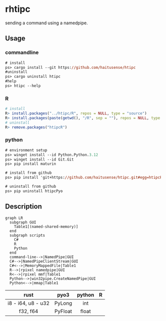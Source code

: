 # rhtipc

sending a command using a namedpipe.

## Usage

### commandline

```ps
# install
ps> cargo install --git https://github.com/haitusense/htipc
#uninstall
ps> cargo uninstall htipc
#help
ps> htipc --help
```

### R

```r
# install
R> install.packages("../htipc/R", repos = NULL, type = "source")
R> install.packages(paste(getwd(), "/R", sep = ""), repos = NULL, type = "source")
# uninstall
R> remove.packages("htipcR")
```

### python

```ps
# environment setup
ps> winget install --id Python.Python.3.12
ps> winget install --id Git.Git
ps> pip install maturin

# install from github
ps> pip install 'git+https://github.com/haitusense/htipc.git#egg=htipcPyo&subdirectory=pyo3'

# uninstall from github
ps> pip uninstall htipcPyo
```

## Description

```mermaid
graph LR
  subgraph GUI
    Table1[(named-shared-memory)]
  end
  subgraph scripts
    C#
    R
    Python
  end
  command-line-->|NamedPipe|GUI
  C#-->|NamedPipeClientStream|GUI
  C#<-->|MemoryMappedFile|Table1
  R-->|rpixel namedpipe|GUI
  R<-->|rpixel mmf|Table1
  Python-->|win32pipe.CreateNamedPipe|GUI
  Python<-->|mmap|Table1
```
| rust | pyo3  | python | R |
| :--: | :--: | :--: | :--: |
| i8 - i64, u8 - u32 | PyLong  | int  | |
| f32, f64           | PyFloat | float | |